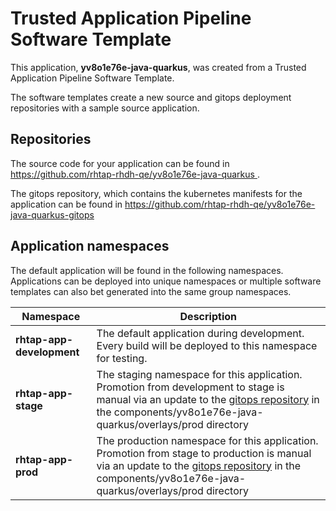 # Trusted Application Pipeline Software Template

This application, **yv8o1e76e-java-quarkus**, was created from a Trusted Application Pipeline Software Template.

The software templates create a new source and gitops deployment repositories with a sample source application. 

## Repositories

The source code for your application can be found in [https://github.com/rhtap-rhdh-qe/yv8o1e76e-java-quarkus ](https://github.com/rhtap-rhdh-qe/yv8o1e76e-java-quarkus ).
 
The gitops repository, which contains the kubernetes manifests for the application can be found in 
[https://github.com/rhtap-rhdh-qe/yv8o1e76e-java-quarkus-gitops ](https://github.com/rhtap-rhdh-qe/yv8o1e76e-java-quarkus-gitops ) 

## Application namespaces 

The default application will be found in the following namespaces. Applications can be deployed into unique namespaces or multiple software templates can also bet generated into the same group namespaces.  

|  Namespace   |  Description   |  
| -------- | -------- |   
| **rhtap-app-development** | The default application during development. Every build will be deployed to this namespace for testing. | 
| **rhtap-app-stage** | The staging namespace for this application. Promotion from development to stage is manual via an update to the [gitops repository](https://github.com/rhtap-rhdh-qe/yv8o1e76e-java-quarkus-gitops ) in the components/yv8o1e76e-java-quarkus/overlays/prod directory |  
| **rhtap-app-prod** | The production namespace for this application. Promotion from stage to production is manual via an update to the [gitops repository](https://github.com/rhtap-rhdh-qe/yv8o1e76e-java-quarkus-gitops ) in the components/yv8o1e76e-java-quarkus/overlays/prod directory | 